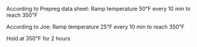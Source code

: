 According to Prepreg data sheet: Ramp temperature 50℉ every 10 min to reach 350℉

According to Joe: Ramp temperature 25℉ every 10 min to reach 350℉

Hold at 350℉ for 2 hours
